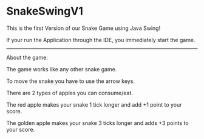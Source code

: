 # SnakeSwingV1

This is the first Version of our Snake Game using Java Swing!

If your run the Application through the IDE, you immediately start the game.

----------------

About the game:

The game works like any other snake game.

To move the snake you have to use the arrow keys.

There are 2 types of apples you can consume/eat.

The red apple makes your snake 1 tick longer and add +1 point to your score.

The golden apple makes your snake 3 ticks longer and adds +3 points to your score.
